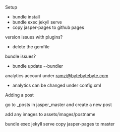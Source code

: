 Setup

- bundle install
- bundle exec jekyll serve
- copy jasper-pages to github pages

version issues with plugins?
- delete the gemfile

bundle issues?
- bundle update --bundler

analytics account under ramzi@bytebytebyte.com
- analytics can be changed under config.xml


Adding a post

go to _posts in jasper_master and create a new post

add any images to assets/images/postname

bundle exec jekyll serve
copy jasper-pages to master


